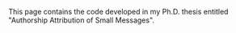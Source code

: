 This page contains the code developed in my Ph.D. thesis entitled "Authorship Attribution of Small Messages".
